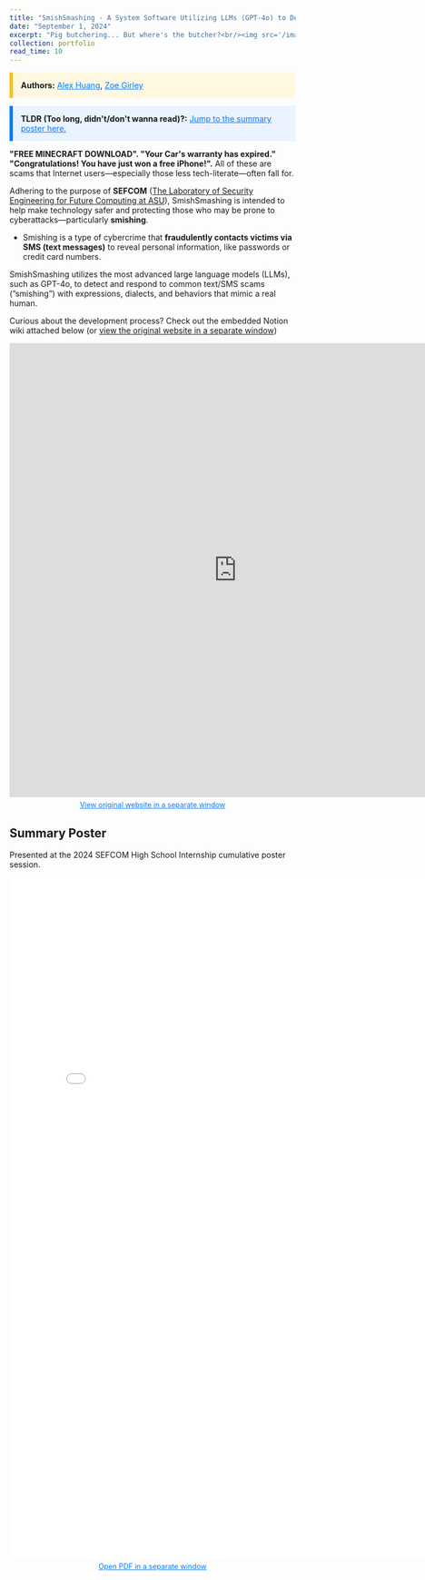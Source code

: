 ```yaml
---
title: "SmishSmashing - A System Software Utilizing LLMs (GPT-4o) to Detect and Respond to Text Message (SMS) Phishing Scams"
date: "September 1, 2024"
excerpt: "Pig butchering... But where's the butcher?<br/><img src='/images/portfolio/smishsmashing/logo.png' width='350px' style='border-radius: 14px;'>"
collection: portfolio
read_time: 10
---
```


<div style="border-left: 6px solid #FFC107; background-color: #FFF8E1; padding: 1em; margin: 1em 0;">
  <strong>Authors:</strong> 
  <a href="https://alexhuang1029.github.io" style="color: #007BFF; text-decoration: underline;">Alex Huang</a>, 
  <a href="https://www.linkedin.com/in/zoe-girley-806a1a303/" style="color: #007BFF; text-decoration: underline;">Zoe Girley</a>
</div>

<div style="border-left: 6px solid #007BFF; background-color: #EAF3FF; padding: 1em; margin: 1em 0;">
  <strong>TLDR (Too long, didn't/don't wanna read)?:</strong> 
  <a href="#poster" style="color: #007BFF; text-decoration: underline;">
    Jump to the summary poster here.
  </a>
</div>


__"FREE MINECRAFT DOWNLOAD". "Your Car's warranty has expired." "Congratulations! You have just won a free iPhone!".__ All of these are scams that Internet users—especially those less tech-literate—often fall for.

Adhering to the purpose of __SEFCOM__ ([The Laboratory of Security Engineering for Future Computing at ASU](https://sefcom.asu.edu/)), SmishSmashing is intended to help make technology safer and protecting those who may be prone to cyberattacks—particularly __smishing__.
* Smishing is a type of cybercrime that __fraudulently contacts victims via SMS (text messages)__ to reveal personal information, like passwords or credit card numbers.

SmishSmashing utilizes the most advanced large language models (LLMs), such as GPT-4o, to detect and respond to common text/SMS scams (”smishing”) with expressions, dialects, and behaviors that mimic a real human.

Curious about the development process? Check out the embedded Notion wiki attached below (or [view the original website in a separate window](https://alexhuang1029.notion.site/3ab5c28d18d84a8782ab54dc1740a5ab))

<iframe src="https://alexhuang1029.notion.site/ebd/3ab5c28d18d84a8782ab54dc1740a5ab?v=4de03a8a358f4ed984a3c1b98d4c5bfe" width="800" height="800" frameborder="0" allowfullscreen></iframe>
<p style="font-size: 0.9em; color: #555; text-align: center; margin-top: 0.5em;">
  <a href="https://alexhuang1029.notion.site/ebd/3ab5c28d18d84a8782ab54dc1740a5ab?v=4de03a8a358f4ed984a3c1b98d4c5bfe" 
     target="_blank" 
     style="color: #007BFF; text-decoration: underline;">
    View original website in a separate window
  </a>
</p>

<h2 id="poster">Summary Poster</h2>
<p>Presented at the 2024 SEFCOM High School Internship cumulative poster session.</p>
<iframe width="800" height="1200" src="/images/portfolio/smishsmashing/poster.pdf" frameborder="0" ></iframe>
<p style="font-size: 0.9em; color: #555; text-align: center; margin-top: 0.5em;">
  <a href="/images/portfolio/smishsmashing/poster.pdf" 
     target="_blank" 
     style="color: #007BFF; text-decoration: underline;">
    Open PDF in a separate window
  </a>
</p>